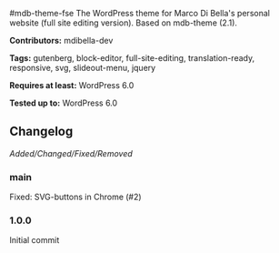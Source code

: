 #mdb-theme-fse
The WordPress theme for Marco Di Bella's personal website (full site editing version). Based on mdb-theme (2.1).

__Contributors:__ mdibella-dev

__Tags:__ gutenberg, block-editor, full-site-editing, translation-ready, responsive, svg, slideout-menu, jquery

__Requires at least:__ WordPress 6.0  

__Tested up to:__ WordPress 6.0  

## Changelog
*Added/Changed/Fixed/Removed*


### main
Fixed: SVG-buttons in Chrome (#2)


### 1.0.0
Initial commit
